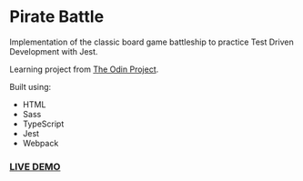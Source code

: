 # Pirate Battle

Implementation of the classic board game battleship to practice Test Driven Development with Jest.

Learning project from [The Odin Project](https://www.theodinproject.com/paths/full-stack-javascript/courses/javascript/lessons/battleship).

Built using:
- HTML
- Sass
- TypeScript
- Jest
- Webpack

### [LIVE DEMO](https://gokhanturgut.github.io/battleship/)
